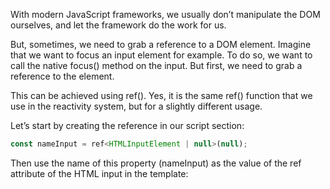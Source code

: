 
With modern JavaScript frameworks, we usually don’t manipulate the DOM ourselves, and let the
framework do the work for us.

But, sometimes, we need to grab a reference to a DOM element. Imagine that we want to focus an
input element for example. To do so, we want to call the native focus() method on the input. But
first, we need to grab a reference to the element.

This can be achieved using ref(). Yes, it is the same ref() function that we use in the reactivity
system, but for a slightly different usage.

Let’s start by creating the reference in our script section:

```js
const nameInput = ref<HTMLInputElement | null>(null);
```

Then use the name of this property (nameInput) as the value of the ref attribute of the HTML input
in the template:


